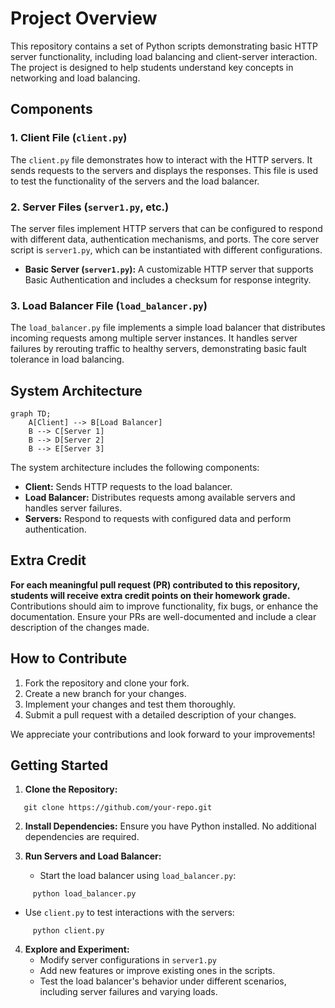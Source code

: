 # Project Overview

This repository contains a set of Python scripts demonstrating basic HTTP server functionality, including load balancing and client-server interaction. The project is designed to help students understand key concepts in networking and load balancing.

## Components

### 1. Client File (`client.py`)

The `client.py` file demonstrates how to interact with the HTTP servers. It sends requests to the servers and displays the responses. This file is used to test the functionality of the servers and the load balancer.

### 2. Server Files (`server1.py`, etc.)

The server files implement HTTP servers that can be configured to respond with different data, authentication mechanisms, and ports. The core server script is `server1.py`, which can be instantiated with different configurations. 

- **Basic Server (`server1.py`):** A customizable HTTP server that supports Basic Authentication and includes a checksum for response integrity.

### 3. Load Balancer File (`load_balancer.py`)

The `load_balancer.py` file implements a simple load balancer that distributes incoming requests among multiple server instances. It handles server failures by rerouting traffic to healthy servers, demonstrating basic fault tolerance in load balancing.

## System Architecture

```mermaid
graph TD;
    A[Client] --> B[Load Balancer]
    B --> C[Server 1]
    B --> D[Server 2]
    B --> E[Server 3]
```

The system architecture includes the following components:

- **Client:** Sends HTTP requests to the load balancer.
- **Load Balancer:** Distributes requests among available servers and handles server failures.
- **Servers:** Respond to requests with configured data and perform authentication.

## Extra Credit

**For each meaningful pull request (PR) contributed to this repository, students will receive extra credit points on their homework grade.** Contributions should aim to improve functionality, fix bugs, or enhance the documentation. Ensure your PRs are well-documented and include a clear description of the changes made.

## How to Contribute

1. Fork the repository and clone your fork.
2. Create a new branch for your changes.
3. Implement your changes and test them thoroughly.
4. Submit a pull request with a detailed description of your changes.

We appreciate your contributions and look forward to your improvements!

## Getting Started

1. **Clone the Repository:**
```
   git clone https://github.com/your-repo.git
```

2. **Install Dependencies:**
   Ensure you have Python installed. No additional dependencies are required.

3. **Run Servers and Load Balancer:**

   - Start the load balancer using `load_balancer.py`:
```
     python load_balancer.py
```   
- Use `client.py` to test interactions with the servers:
```
     python client.py
```

4. **Explore and Experiment:**
   - Modify server configurations in `server1.py`
   - Add new features or improve existing ones in the scripts.
   - Test the load balancer's behavior under different scenarios, including server failures and varying loads.
